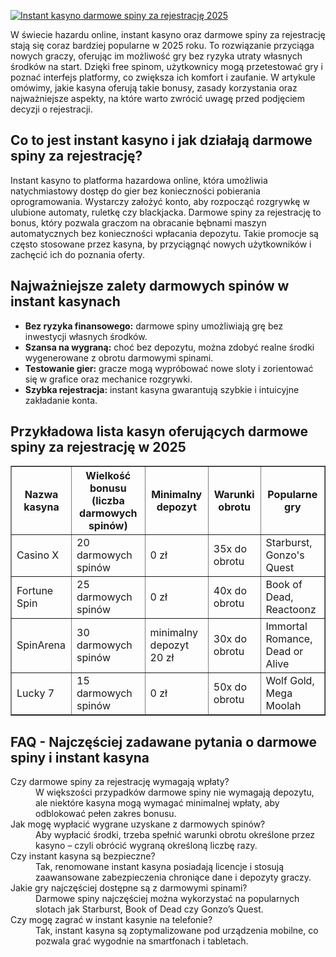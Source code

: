 [![Instant kasyno darmowe spiny za rejestrację 2025](https://123-caf.pages.dev/gitsignup.png)](https://vrmoo.ru/Bt82HjjY)

<div> <p>W świecie hazardu online, instant kasyno oraz darmowe spiny za rejestrację stają się coraz bardziej popularne w 2025 roku. To rozwiązanie przyciąga nowych graczy, oferując im możliwość gry bez ryzyka utraty własnych środków na start. Dzięki free spinom, użytkownicy mogą przetestować gry i poznać interfejs platformy, co zwiększa ich komfort i zaufanie. W artykule omówimy, jakie kasyna oferują takie bonusy, zasady korzystania oraz najważniejsze aspekty, na które warto zwrócić uwagę przed podjęciem decyzji o rejestracji.</p>  <h2>Co to jest instant kasyno i jak działają darmowe spiny za rejestrację?</h2> <p>Instant kasyno to platforma hazardowa online, która umożliwia natychmiastowy dostęp do gier bez konieczności pobierania oprogramowania. Wystarczy założyć konto, aby rozpocząć rozgrywkę w ulubione automaty, ruletkę czy blackjacka. Darmowe spiny za rejestrację to bonus, który pozwala graczom na obracanie bębnami maszyn automatycznych bez konieczności wpłacania depozytu. Takie promocje są często stosowane przez kasyna, by przyciągnąć nowych użytkowników i zachęcić ich do poznania oferty.</p>  <h2>Najważniejsze zalety darmowych spinów w instant kasynach</h2> <ul> <li><strong>Bez ryzyka finansowego:</strong> darmowe spiny umożliwiają grę bez inwestycji własnych środków.</li> <li><strong>Szansa na wygraną:</strong> choć bez depozytu, można zdobyć realne środki wygenerowane z obrotu darmowymi spinami.</li> <li><strong>Testowanie gier:</strong> gracze mogą wypróbować nowe sloty i zorientować się w grafice oraz mechanice rozgrywki.</li> <li><strong>Szybka rejestracja:</strong> instant kasyna gwarantują szybkie i intuicyjne zakładanie konta.</li> </ul>  <h2>Przykładowa lista kasyn oferujących darmowe spiny za rejestrację w 2025</h2>  <table border="1" cellpadding="5" cellspacing="0"> <thead> <tr> <th>Nazwa kasyna</th> <th>Wielkość bonusu (liczba darmowych spinów)</th> <th>Minimalny depozyt</th> <th>Warunki obrotu</th> <th>Popularne gry</th> </tr> </thead> <tbody> <tr> <td>Casino X</td> <td>20 darmowych spinów</td> <td>0 zł</td> <td>35x do obrotu</td> <td>Starburst, Gonzo's Quest</td> </tr> <tr> <td>Fortune Spin</td> <td>25 darmowych spinów</td> <td>0 zł</td> <td>40x do obrotu</td> <td>Book of Dead, Reactoonz</td> </tr> <tr> <td>SpinArena</td> <td>30 darmowych spinów</td> <td>minimalny depozyt 20 zł</td> <td>30x do obrotu</td> <td>Immortal Romance, Dead or Alive</td> </tr> <tr> <td>Lucky 7</td> <td>15 darmowych spinów</td> <td>0 zł</td> <td>50x do obrotu</td> <td>Wolf Gold, Mega Moolah</td> </tr> </tbody> </table>  <h2>FAQ - Najczęściej zadawane pytania o darmowe spiny i instant kasyna</h2> <dl> <dt>Czy darmowe spiny za rejestrację wymagają wpłaty?</dt> <dd>W większości przypadków darmowe spiny nie wymagają depozytu, ale niektóre kasyna mogą wymagać minimalnej wpłaty, aby odblokować pełen zakres bonusu.</dd>  <dt>Jak mogę wypłacić wygrane uzyskane z darmowych spinów?</dt> <dd>Aby wypłacić środki, trzeba spełnić warunki obrotu określone przez kasyno – czyli obrócić wygraną określoną liczbę razy.</dd>  <dt>Czy instant kasyna są bezpieczne?</dt> <dd>Tak, renomowane instant kasyna posiadają licencje i stosują zaawansowane zabezpieczenia chroniące dane i depozyty graczy.</dd>  <dt>Jakie gry najczęściej dostępne są z darmowymi spinami?</dt> <dd>Darmowe spiny najczęściej można wykorzystać na popularnych slotach jak Starburst, Book of Dead czy Gonzo’s Quest.</dd>  <dt>Czy mogę zagrać w instant kasynie na telefonie?</dt> <dd>Tak, instant kasyna są zoptymalizowane pod urządzenia mobilne, co pozwala grać wygodnie na smartfonach i tabletach.</dd> </dl> </div>